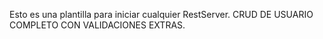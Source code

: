 Esto es una plantilla para iniciar cualquier RestServer. CRUD DE USUARIO COMPLETO CON VALIDACIONES EXTRAS.

